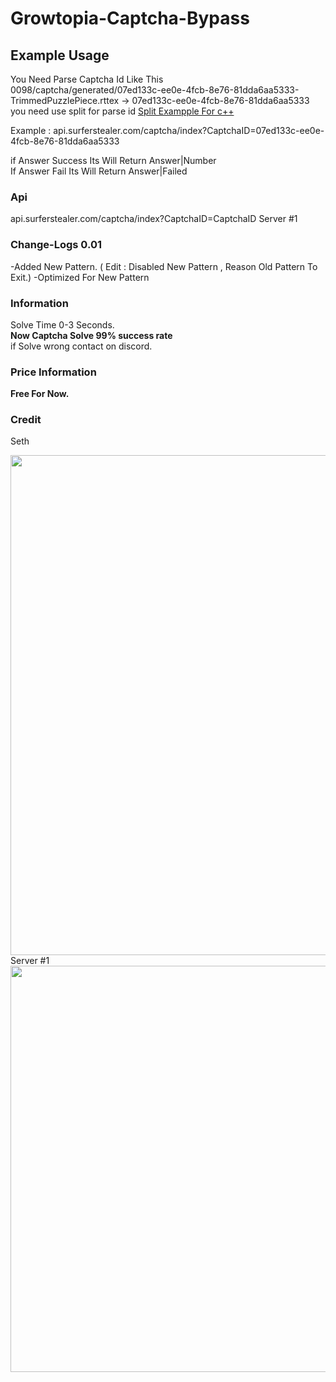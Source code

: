 # Growtopia-Captcha-Bypass

## Example Usage
You Need Parse Captcha Id Like This <br>
0098/captcha/generated/07ed133c-ee0e-4fcb-8e76-81dda6aa5333-TrimmedPuzzlePiece.rttex -> 07ed133c-ee0e-4fcb-8e76-81dda6aa5333<br>
you need use split for parse id
<a href="https://stackoverflow.com/questions/14265581/parse-split-a-string-in-c-using-string-delimiter-standard-c">Split Exampple For c++</a>

Example  : api.surferstealer.com/captcha/index?CaptchaID=07ed133c-ee0e-4fcb-8e76-81dda6aa5333

if Answer Success Its Will Return Answer|Number<br>
If Answer Fail Its Will Return Answer|Failed<br>

### Api
api.surferstealer.com/captcha/index?CaptchaID=CaptchaID Server #1 <br>

### Change-Logs 0.01
-Added New Pattern. ( Edit : Disabled New Pattern , Reason Old Pattern To Exit.)
-Optimized For New Pattern

### Information
Solve Time 0-3 Seconds.<br>
<strong>Now Captcha Solve  99% success rate</strong><br>
if Solve wrong contact on discord.

### Price Information
<strong>Free For Now.</strong><br>

### Credit
Seth

 <img src="https://cdn.upload.systems/uploads/Jk0ObqyY.png" width="800" />
 Server #1
 <img src="https://cdn.upload.systems/uploads/VRDoxnJY.gif" width="650" />

